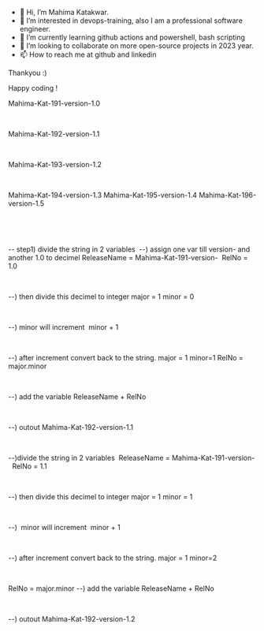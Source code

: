 - 👋 Hi, I’m Mahima Katakwar. 
- 👀 I’m interested in devops-training, also I am a professional software engineer.
- 🌱 I’m currently learning github actions and powershell, bash scripting
- 💞️ I’m looking to collaborate on more open-source projects in 2023 year.
- 📫 How to reach me at github and linkedin

Thankyou :)

Happy coding !

Mahima-Kat-191-version-1.0

 

Mahima-Kat-192-version-1.1

 

Mahima-Kat-193-version-1.2

 

Mahima-Kat-194-version-1.3
Mahima-Kat-195-version-1.4
Mahima-Kat-196-version-1.5

 

 

-- step1) divide the string in 2 variables 
--) assign one var till version- and another 1.0 to decimel
ReleaseName = Mahima-Kat-191-version- 
RelNo = 1.0

 

--) then divide this decimel to integer
major = 1
minor = 0

 


--) minor will increment 
minor + 1

 


--) after increment convert back to the string.
major = 1 minor=1
RelNo = major.minor

 

--) add the variable
ReleaseName + RelNo

 

--) outout
Mahima-Kat-192-version-1.1  

 

--)divide the string in 2 variables 
ReleaseName = Mahima-Kat-191-version- 
RelNo = 1.1

 

--) then divide this decimel to integer
major = 1
minor = 1

 

--) 
minor will increment 
minor + 1

 

--) after increment convert back to the string.
major = 1 minor=2

 

RelNo = major.minor
--) add the variable
ReleaseName + RelNo

 

--) outout
Mahima-Kat-192-version-1.2
